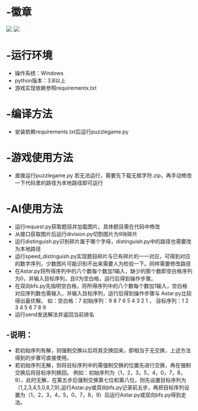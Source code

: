 # -徽章
![](https://img.shields.io/badge/{language}-{python}-{yellowgreen}.svg)
![](https://img.shields.io/badge/{build}-{passed}-{yellowgreen}.svg)

# -运行环境
- 操作系统：Windows
- python版本：3.8以上
- 游戏实现依赖参照requirementx.txt

# -编译方法
- 安装依赖requirements.txt后运行puzzlegame.py

# -游戏使用方法
- 直接运行puzzlegame.py
若无法运行，需要先下载无框字符.zip，再手动修改一下代码里的路径为本地路径即可运行

# -AI使用方法
- 运行request.py获取题目并加载图片。具体题目需在代码中修改
- 从接口获取图片后运行division.py切割图片为9块碎片
- 运行distinguish.py识别碎片属于哪个字母，distinguish.py中的路径也需要改为本地路径
- 运行speed_distinguish.py实现题目碎片与已有碎片的一一对应，可得到对应的数字序列，少数图片可能识别不出来需要人为检验一下。同样需要修改路径
- 在Astar.py将所得序列中的八个数每个数加1输入，缺少的那个数即空白格序列为0，并输入目标序列，且0为空白格，运行后得到操作步骤。
- 在双向bfs.py先指明空白格，将所得序列中的八个数每个数加1输入，空白格对应序列数也需输入，并输入目标序列，运行后得到操作步骤与 Astar.py比较得出最优解。
如：空白格：7   初始序列：9 8 7 6 5 4 3 2 1 ，  目标序列：1 2 3 4 5 6 7 8 9
- 运行send发送解法并返回当前排名
## -说明：
- 若初始序列有解，则强制交换以后将其交换回来，即相当于无交换，上述方法得到的步骤可直接使用。
- 若初始序列无解，则将目标序列中的需强制交换的位置先进行交换，再在强制交换后将目标序列换回。
例如：初始序列为（1，2，3，5，4，0，7，8，9），此时无解，在第五步后强制交换第七位和第八位，则先设置目标序列为（1,2,3,4,5,0,8,7,9),运行Astar.py或双向bfs.py记录前五步，再把目标序列设置为（1，2，3，4，5，0，7，8，9）后运行Astar.py或双向bfs.py得到走法。
